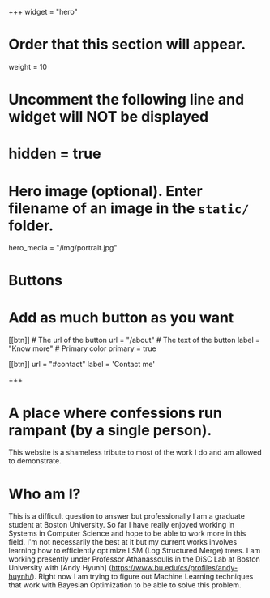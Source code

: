 +++
widget = "hero"
# Order that this section will appear.
weight = 10

# Uncomment the following line and widget will NOT be displayed
# hidden = true

# Hero image (optional). Enter filename of an image in the `static/` folder.
hero_media = "/img/portrait.jpg"

# Buttons
# Add as much button as you want
[[btn]]
	# The url of the button
  url = "/about"
	# The text of the button
  label = "Know more"
	# Primary color
	primary = true

[[btn]]
  url = "#contact"
  label = 'Contact me'

+++

# A place where confessions run rampant (by a single person).

This website is a shameless tribute to most of the work I do and am allowed to demonstrate. 

# Who am I?

This is a difficult question to answer but professionally I am a graduate student at Boston University. So far I have really enjoyed working in Systems in Computer Science and hope to be able to work more in this field. I'm not necessarily the best at it but my current works involves learning how to efficiently optimize LSM (Log Structured Merge) trees. I am working presently under Professor Athanassoulis in the DiSC Lab at Boston University with [Andy Hyunh] (https://www.bu.edu/cs/profiles/andy-huynh/). Right now I am trying to figure out Machine Learning techniques that work with Bayesian Optimization to be able to solve this problem.





